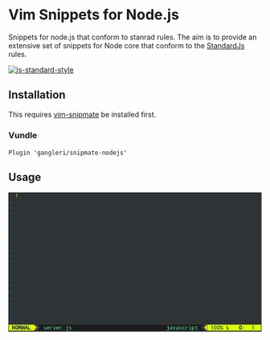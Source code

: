 # Vim Snippets for Node.js

Snippets for node.js that conform to stanrad rules. The aim is to provide an extensive
set of snippets for Node core that conform to the [StandardJs](http://standardjs.com/) 
rules.

[![js-standard-style](https://cdn.rawgit.com/feross/standard/master/badge.svg)](https://github.com/feross/standard)

## Installation
This requires [vim-snipmate](https://github.com/garbas/vim-snipmate) be installed first.

### Vundle
```
Plugin 'gangleri/snipmate-nodejs'
```

## Usage
![](screen.gif)

